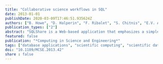 ```yaml
---
title: "Collaborative science workflows in SQL"
date: 2013-01-01
publishDate: 2020-03-09T17:46:51.935624Z
authors: ["B. Howe", "D. Halperin", "F. Ribalet", "S. Chitnis", "E.V. Armbrust"]
publication_types: ["2"]
abstract: "SQLShare is a Web-based application that emphasizes a simple upload-query-share protocol over conventional database design and uses ad hoc interactive query over general-purpose programming. Here, a case study examines the use of SQLShare as an alternative to script-based scientific workflows for a project in observational biological oceanography. © 1999-2011 IEEE."
featured: false
publication: "*Computing in Science and Engineering*"
tags: ["database applications", "scientific computing", "scientific databases", "workflow management"]
doi: "10.1109/MCSE.2013.42"
share : false
---
```


